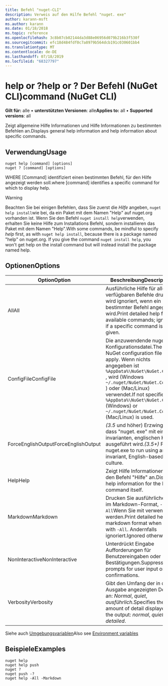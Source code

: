 ```yaml
---
title: Befehl "nuget-CLI"
description: Verweis auf den Hilfe Befehl "nuget. exe"
author: karann-msft
ms.author: karann
ms.date: 01/18/2018
ms.topic: reference
ms.openlocfilehash: 3c8b07cb02144da3d88e06956d079b216b3f530f
ms.sourcegitcommit: efc18d484fdf0c7a8979b564dcb191c030601bb4
ms.translationtype: MT
ms.contentlocale: de-DE
ms.lasthandoff: 07/18/2019
ms.locfileid: "68327797"
---
```

# <a name="help-or--command-nuget-cli"></a><span data-ttu-id="d00cc-103">help or ?</span><span class="sxs-lookup"><span data-stu-id="d00cc-103">help or ?</span></span> <span data-ttu-id="d00cc-104">Der Befehl (NuGet CLI)</span><span class="sxs-lookup"><span data-stu-id="d00cc-104">command (NuGet CLI)</span></span>

<span data-ttu-id="d00cc-105">**Gilt für:** alle &bullet; **unterstützten Versionen**: alle</span><span class="sxs-lookup"><span data-stu-id="d00cc-105">**Applies to:** all &bullet; **Supported versions**: all</span></span>

<span data-ttu-id="d00cc-106">Zeigt allgemeine Hilfe Informationen und Hilfe Informationen zu bestimmten Befehlen an.</span><span class="sxs-lookup"><span data-stu-id="d00cc-106">Displays general help information and help information about specific commands.</span></span>

## <a name="usage"></a><span data-ttu-id="d00cc-107">Verwendung</span><span class="sxs-lookup"><span data-stu-id="d00cc-107">Usage</span></span>

```cli
nuget help [command] [options]
nuget ? [command] [options]
```

<span data-ttu-id="d00cc-108">WHERE [Command] identifiziert einen bestimmten Befehl, für den Hilfe angezeigt werden soll.</span><span class="sxs-lookup"><span data-stu-id="d00cc-108">where [command] identifies a specific command for which to display help.</span></span>

> [!Warning]
> <span data-ttu-id="d00cc-109">Beachten Sie bei einigen Befehlen, dass Sie zuerst die *Hilfe* angeben, `nuget help install`wie bei, da ein Paket mit dem Namen "Help" auf nuget.org vorhanden ist. Wenn Sie den Befehl `nuget install help`verwenden, erhalten Sie keine Hilfe zum Installations Befehl, sondern installieren das Paket mit dem Namen "Help".</span><span class="sxs-lookup"><span data-stu-id="d00cc-109">With some commands, be mindful to specify *help* first, as with `nuget help install`, because there is a package named "help" on nuget.org. If you give the command `nuget install help`, you won't get help on the install command but will instead install the package named help.</span></span>

## <a name="options"></a><span data-ttu-id="d00cc-110">Optionen</span><span class="sxs-lookup"><span data-stu-id="d00cc-110">Options</span></span>

| <span data-ttu-id="d00cc-111">Option</span><span class="sxs-lookup"><span data-stu-id="d00cc-111">Option</span></span> | <span data-ttu-id="d00cc-112">Beschreibung</span><span class="sxs-lookup"><span data-stu-id="d00cc-112">Description</span></span> |
| --- | --- |
| <span data-ttu-id="d00cc-113">All</span><span class="sxs-lookup"><span data-stu-id="d00cc-113">All</span></span> | <span data-ttu-id="d00cc-114">Ausführliche Hilfe für alle verfügbaren Befehle drucken wird ignoriert, wenn ein bestimmter Befehl angegeben wird.</span><span class="sxs-lookup"><span data-stu-id="d00cc-114">Print detailed help for all available commands; ignored if a specific command is given.</span></span> |
| <span data-ttu-id="d00cc-115">ConfigFile</span><span class="sxs-lookup"><span data-stu-id="d00cc-115">ConfigFile</span></span> | <span data-ttu-id="d00cc-116">Die anzuwendende nuget-Konfigurationsdatei.</span><span class="sxs-lookup"><span data-stu-id="d00cc-116">The NuGet configuration file to apply.</span></span> <span data-ttu-id="d00cc-117">Wenn nichts angegeben ist `%AppData%\NuGet\NuGet.Config` , wird (Windows `~/.nuget/NuGet/NuGet.Config` ) oder (Mac/Linux) verwendet.</span><span class="sxs-lookup"><span data-stu-id="d00cc-117">If not specified, `%AppData%\NuGet\NuGet.Config` (Windows) or `~/.nuget/NuGet/NuGet.Config` (Mac/Linux) is used.</span></span>|
| <span data-ttu-id="d00cc-118">ForceEnglishOutput</span><span class="sxs-lookup"><span data-stu-id="d00cc-118">ForceEnglishOutput</span></span> | <span data-ttu-id="d00cc-119">*(3.5* und höher) Erzwingt, dass "nuget. exe" mit einer invarianten, englischen Kultur ausgeführt wird.</span><span class="sxs-lookup"><span data-stu-id="d00cc-119">*(3.5+)* Forces nuget.exe to run using an invariant, English-based culture.</span></span> |
| <span data-ttu-id="d00cc-120">Help</span><span class="sxs-lookup"><span data-stu-id="d00cc-120">Help</span></span> | <span data-ttu-id="d00cc-121">Zeigt Hilfe Informationen für den Befehl "Hilfe" an.</span><span class="sxs-lookup"><span data-stu-id="d00cc-121">Displays help information for the help command itself.</span></span> |
| <span data-ttu-id="d00cc-122">Markdown</span><span class="sxs-lookup"><span data-stu-id="d00cc-122">Markdown</span></span> | <span data-ttu-id="d00cc-123">Drucken Sie ausführliche Hilfe im Markdown-Format, `-All`Wenn Sie mit verwendet werden.</span><span class="sxs-lookup"><span data-stu-id="d00cc-123">Print detailed help in markdown format when used with `-All`.</span></span> <span data-ttu-id="d00cc-124">Andernfalls ignoriert.</span><span class="sxs-lookup"><span data-stu-id="d00cc-124">Ignored otherwise.</span></span> |
| <span data-ttu-id="d00cc-125">NonInteractive</span><span class="sxs-lookup"><span data-stu-id="d00cc-125">NonInteractive</span></span> | <span data-ttu-id="d00cc-126">Unterdrückt Eingabe Aufforderungen für Benutzereingaben oder Bestätigungen.</span><span class="sxs-lookup"><span data-stu-id="d00cc-126">Suppresses prompts for user input or confirmations.</span></span> |
| <span data-ttu-id="d00cc-127">Verbosity</span><span class="sxs-lookup"><span data-stu-id="d00cc-127">Verbosity</span></span> | <span data-ttu-id="d00cc-128">Gibt den Umfang der in der Ausgabe angezeigten Details an: *Normal*, *quiet*, *ausführlich*.</span><span class="sxs-lookup"><span data-stu-id="d00cc-128">Specifies the amount of detail displayed in the output: *normal*, *quiet*, *detailed*.</span></span> |

<span data-ttu-id="d00cc-129">Siehe auch [Umgebungsvariablen](cli-ref-environment-variables.md)</span><span class="sxs-lookup"><span data-stu-id="d00cc-129">Also see [Environment variables](cli-ref-environment-variables.md)</span></span>

## <a name="examples"></a><span data-ttu-id="d00cc-130">Beispiele</span><span class="sxs-lookup"><span data-stu-id="d00cc-130">Examples</span></span>

```cli
nuget help
nuget help push
nuget ?
nuget push -?
nuget help -All -Markdown
```
